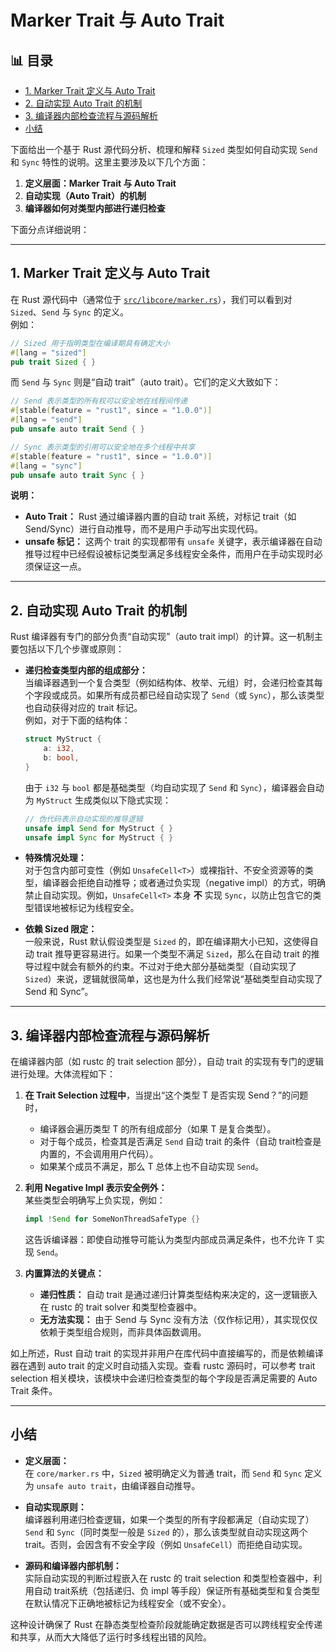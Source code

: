 ﻿# Marker Trait 与 Auto Trait


## 📊 目录

- [1. Marker Trait 定义与 Auto Trait](#1-marker-trait-定义与-auto-trait)
- [2. 自动实现 Auto Trait 的机制](#2-自动实现-auto-trait-的机制)
- [3. 编译器内部检查流程与源码解析](#3-编译器内部检查流程与源码解析)
- [小结](#小结)


下面给出一个基于 Rust 源代码分析、梳理和解释 `Sized` 类型如何自动实现 `Send` 和 `Sync` 特性的说明。这里主要涉及以下几个方面：

1. **定义层面：Marker Trait 与 Auto Trait**  
2. **自动实现（Auto Trait）的机制**  
3. **编译器如何对类型内部进行递归检查**  

下面分点详细说明：

---

## 1. Marker Trait 定义与 Auto Trait

在 Rust 源代码中（通常位于 [`src/libcore/marker.rs`](https://github.com/rust-lang/rust/blob/master/library/core/src/marker.rs)），我们可以看到对 `Sized`、`Send` 与 `Sync` 的定义。  
例如：

```rust:src/libcore/marker.rs
// Sized 用于指明类型在编译期具有确定大小
#[lang = "sized"]
pub trait Sized { }
```

而 `Send` 与 `Sync` 则是“自动 trait”（auto trait）。它们的定义大致如下：

```rust:src/libcore/marker.rs
// Send 表示类型的所有权可以安全地在线程间传递
#[stable(feature = "rust1", since = "1.0.0")]
#[lang = "send"]
pub unsafe auto trait Send { }

// Sync 表示类型的引用可以安全地在多个线程中共享
#[stable(feature = "rust1", since = "1.0.0")]
#[lang = "sync"]
pub unsafe auto trait Sync { }
```

**说明：**  

- **Auto Trait：** Rust 通过编译器内置的自动 trait 系统，对标记 trait（如 Send/Sync）进行自动推导，而不是用户手动写出实现代码。  
- **unsafe 标记：** 这两个 trait 的实现都带有 `unsafe` 关键字，表示编译器在自动推导过程中已经假设被标记类型满足多线程安全条件，而用户在手动实现时必须保证这一点。

---

## 2. 自动实现 Auto Trait 的机制

Rust 编译器有专门的部分负责“自动实现”（auto trait impl）的计算。这一机制主要包括以下几个步骤或原则：

- **递归检查类型内部的组成部分：**  
  当编译器遇到一个复合类型（例如结构体、枚举、元组）时，会递归检查其每个字段或成员。如果所有成员都已经自动实现了 `Send`（或 `Sync`），那么该类型也自动获得对应的 trait 标记。  
  例如，对于下面的结构体：
  
  ```rust:src/my_struct.rs
  struct MyStruct {
      a: i32,
      b: bool,
  }
  ```
  
  由于 `i32` 与 `bool` 都是基础类型（均自动实现了 `Send` 和 `Sync`），编译器会自动为 `MyStruct` 生成类似以下隐式实现：
  
  ```rust
  // 伪代码表示自动实现的推导逻辑
  unsafe impl Send for MyStruct { }
  unsafe impl Sync for MyStruct { }
  ```

- **特殊情况处理：**  
  对于包含内部可变性（例如 `UnsafeCell<T>`）或裸指针、不安全资源等的类型，编译器会拒绝自动推导；或者通过负实现（negative impl）的方式，明确禁止自动实现。例如，`UnsafeCell<T>` 本身 **不** 实现 `Sync`，以防止包含它的类型错误地被标记为线程安全。
  
- **依赖 Sized 限定：**  
  一般来说，Rust 默认假设类型是 `Sized` 的，即在编译期大小已知，这使得自动 trait 推导更容易进行。如果一个类型不满足 `Sized`，那么在自动 trait 的推导过程中就会有额外的约束。不过对于绝大部分基础类型（自动实现了 `Sized`）来说，逻辑就很简单，这也是为什么我们经常说“基础类型自动实现了 Send 和 Sync”。

---

## 3. 编译器内部检查流程与源码解析

在编译器内部（如 rustc 的 trait selection 部分），自动 trait 的实现有专门的逻辑进行处理。大体流程如下：

1. **在 Trait Selection 过程中**，当提出“这个类型 T 是否实现 Send？”的问题时，
   - 编译器会遍历类型 T 的所有组成部分（如果 T 是复合类型）。
   - 对于每个成员，检查其是否满足 `Send` 自动 trait 的条件（自动 trait检查是内置的，不会调用用户代码）。
   - 如果某个成员不满足，那么 T 总体上也不自动实现 `Send`。

2. **利用 Negative Impl 表示安全例外：**  
   某些类型会明确写上负实现，例如：

   ```rust:src/not_send.rs
   impl !Send for SomeNonThreadSafeType {}
   ```

   这告诉编译器：即使自动推导可能认为类型内部成员满足条件，也不允许 T 实现 `Send`。

3. **内置算法的关键点：**  
   - **递归性质：** 自动 trait 是通过递归计算类型结构来决定的，这一逻辑嵌入在 rustc 的 trait solver 和类型检查器中。
   - **无方法实现：** 由于 Send 与 Sync 没有方法（仅作标记用），其实现仅仅依赖于类型组合规则，而非具体函数调用。

如上所述，Rust 自动 trait 的实现并非用户在库代码中直接编写的，而是依赖编译器在遇到 auto trait 的定义时自动插入实现。查看 rustc 源码时，可以参考 trait selection 相关模块，该模块中会递归检查类型的每个字段是否满足需要的 Auto Trait 条件。

---

## 小结

- **定义层面：**  
  在 `core/marker.rs` 中，`Sized` 被明确定义为普通 trait，而 `Send` 和 `Sync` 定义为 `unsafe auto trait`，由编译器自动推导。
  
- **自动实现原则：**  
  编译器利用递归检查逻辑，如果一个类型的所有字段都满足（自动实现了） `Send` 和 `Sync`（同时类型一般是 `Sized` 的），那么该类型就自动实现这两个 trait。否则，会因含有不安全字段（例如 `UnsafeCell`）而拒绝自动实现。

- **源码和编译器内部机制：**  
  实际自动实现的判断过程嵌入在 rustc 的 trait selection 和类型检查器中，利用自动 trait系统（包括递归、负 impl 等手段）保证所有基础类型和复合类型在默认情况下正确地被标记为线程安全（或不安全）。

这种设计确保了 Rust 在静态类型检查阶段就能确定数据是否可以跨线程安全传递和共享，从而大大降低了运行时多线程出错的风险。
